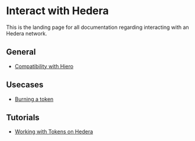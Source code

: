 # Interact with Hedera 

This is the landing page for all documentation regarding interacting with an Hedera network.

## General

- [Compatibility with Hiero](hiero-compatibility.md)

## Usecases

- [Burning a token](how-to-burn-a-token.md)

## Tutorials

- [Working with Tokens on Hedera]()

